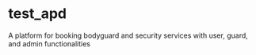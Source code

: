# test_apd
A platform for booking bodyguard and security services with user, guard, and admin functionalities
